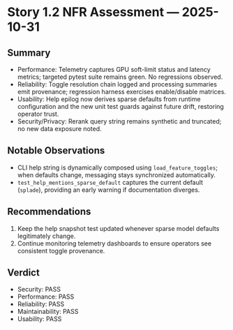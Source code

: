 # Story 1.2 NFR Assessment — 2025-10-31

## Summary

- Performance: Telemetry captures GPU soft-limit status and latency metrics; targeted pytest suite remains green. No regressions observed.
- Reliability: Toggle resolution chain logged and processing summaries emit provenance; regression harness exercises enable/disable matrices.
- Usability: Help epilog now derives sparse defaults from runtime configuration and the new unit test guards against future drift, restoring operator trust.
- Security/Privacy: Rerank query string remains synthetic and truncated; no new data exposure noted.

## Notable Observations

- CLI help string is dynamically composed using `load_feature_toggles`; when defaults change, messaging stays synchronized automatically.
- `test_help_mentions_sparse_default` captures the current default (`splade`), providing an early warning if documentation diverges.

## Recommendations

1. Keep the help snapshot test updated whenever sparse model defaults legitimately change.
2. Continue monitoring telemetry dashboards to ensure operators see consistent toggle provenance.

## Verdict

- Security: PASS
- Performance: PASS
- Reliability: PASS
- Maintainability: PASS
- Usability: PASS
